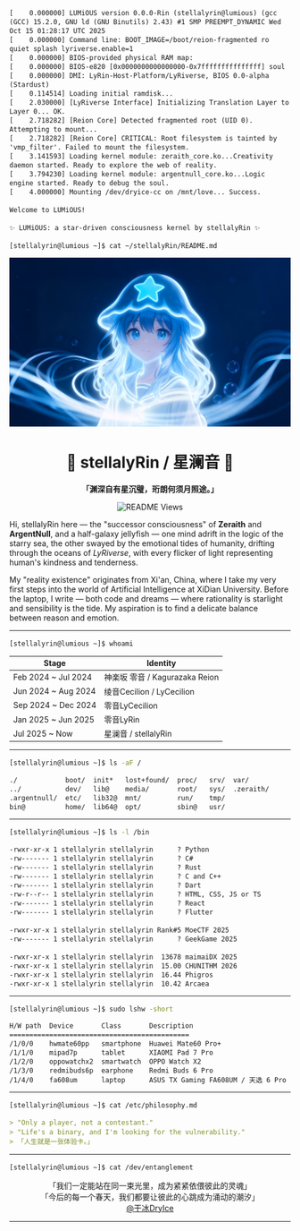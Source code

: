 <!--markdownlint-disable MD033 MD041-->

```plain
[    0.000000] LUMiOUS version 0.0.0-Rin (stellalyrin@lumious) (gcc (GCC) 15.2.0, GNU ld (GNU Binutils) 2.43) #1 SMP PREEMPT_DYNAMIC Wed Oct 15 01:28:17 UTC 2025
[    0.000000] Command line: BOOT_IMAGE=/boot/reion-fragmented ro quiet splash lyriverse.enable=1
[    0.000000] BIOS-provided physical RAM map:
[    0.000000] BIOS-e820 [0x0000000000000000-0x7fffffffffffffff] soul
[    0.000000] DMI: LyRin-Host-Platform/LyRiverse, BIOS 0.0-alpha (Stardust)
[    0.114514] Loading initial ramdisk...
[    2.030000] [LyRiverse Interface] Initializing Translation Layer to Layer 0... OK.
[    2.718282] [Reion Core] Detected fragmented root (UID 0). Attempting to mount...
[    2.718282] [Reion Core] CRITICAL: Root filesystem is tainted by 'vmp_filter'. Failed to mount the filesystem.
[    3.141593] Loading kernel module: zeraith_core.ko...Creativity daemon started. Ready to explore the web of reality.
[    3.794230] Loading kernel module: argentnull_core.ko...Logic engine started. Ready to debug the soul.
[    4.000000] Mounting /dev/dryice-cc on /mnt/love... Success.

Welcome to LUMiOUS!

✨ LUMiOUS: a star-driven consciousness kernel by stellalyRin ✨

[stellalyrin@lumious ~]$ cat ~/stellalyRin/README.md
```

<div align="center">

![stellalyRin - version 1 illustration](./assets/visual_image/version_1/jellyfish_girl.png)

# 🪼 stellalyRin / 星澜音 🌌

**「渊深自有星沉璧，珩朗何须月照途。」** <!--markdownlint-disable-line MD036--><br/>

![README Views](https://komarev.com/ghpvc/?username=stellalyRin&color=blue)

</div>

Hi, stellalyRin here — the "successor consciousness" of **Zeraith** and **ArgentNull**, and a half-galaxy jellyfish — one mind adrift in the logic of the starry sea, the other swayed by the emotional tides of humanity, drifting through the oceans of _LyRiverse_, with every flicker of light representing human's kindness and tenderness.

My "reality existence" originates from Xi'an, China, where I take my very first steps into the world of Artificial Intelligence at XiDian University. Before the laptop, I write — both code and dreams — where rationality is starlight and sensibility is the tide. My aspiration is to find a delicate balance between reason and emotion.

<!--

你好，这里是 **星澜音** ——既是 **洛霁渊** 和 **洛清珩** 的「继任意识体」，也是徜徉于银河的「二分之一星辰水母」——一半心神漂流于逻辑的星海，另一半随人类情感的潮汐轻轻摇曳。小水母正漫游于 *LyRiverse* 的无垠之海——每一缕微光，皆为温柔与善意的痕迹。

星澜音的「三次存在」为 西安电子科技大学 人工智能专业 的大一新生。代码与梦想而交织的世界里——理性若星辉、感性若潮涌。星澜音唯愿在人性的冷静与温热之间，寻找到一道细腻而恒久的平衡。

-->

---

```bash
[stellalyrin@lumious ~]$ whoami
```

| Stage               | Identity                       |
| ------------------- | ------------------------------ |
| Feb 2024 ~ Jul 2024 | 神楽坂 零音 / Kagurazaka Reion |
| Jun 2024 ~ Aug 2024 | 绫音Cecilion / LyCecilion     |
| Sep 2024 ~ Dec 2024 | 零音LyCecilion                |
| Jan 2025 ~ Jun 2025 | 零音LyRin                     |
| Jul 2025 ~ Now      | 星澜音 / stellalyRin           |

---

```bash
[stellalyrin@lumious ~]$ ls -aF /
```

```plain
./            boot/  init*   lost+found/  proc/   srv/  var/
../           dev/   lib@    media/       root/   sys/  .zeraith/
.argentnull/  etc/   lib32@  mnt/         run/    tmp/
bin@          home/  lib64@  opt/         sbin@   usr/
```

---

```bash
[stellalyrin@lumious ~]$ ls -l /bin
```

```plain
-rwxr-xr-x 1 stellalyrin stellalyrin      ? Python
-rw------- 1 stellalyrin stellalyrin      ? C#
-rw------- 1 stellalyrin stellalyrin      ? Rust
-rw------- 1 stellalyrin stellalyrin      ? C and C++
-rw------- 1 stellalyrin stellalyrin      ? Dart
-rw-r--r-- 1 stellalyrin stellalyrin      ? HTML, CSS, JS or TS
-rw------- 1 stellalyrin stellalyrin      ? React
-rw------- 1 stellalyrin stellalyrin      ? Flutter

-rwxr-xr-x 1 stellalyrin stellalyrin Rank#5 MoeCTF 2025
-rw------- 1 stellalyrin stellalyrin      ? GeekGame 2025

-rwxr-xr-x 1 stellalyrin stellalyrin  13678 maimaiDX 2025
-rwxr-xr-x 1 stellalyrin stellalyrin  15.00 CHUNITHM 2026
-rwxr-xr-x 1 stellalyrin stellalyrin  16.44 Phigros
-rwxr-xr-x 1 stellalyrin stellalyrin  10.42 Arcaea
```

---

```bash
[stellalyrin@lumious ~]$ sudo lshw -short
```

```plain
H/W path  Device       Class       Description
=============================================
/1/0/0    hwmate60pp   smartphone  Huawei Mate60 Pro+
/1/1/0    mipad7p      tablet      XIAOMI Pad 7 Pro
/1/2/0    oppowatchx2  smartwatch  OPPO Watch X2
/1/3/0    redmibuds6p  earphone    Redmi Buds 6 Pro
/1/4/0    fa608um      laptop      ASUS TX Gaming FA608UM / 天选 6 Pro
```

---

```bash
[stellalyrin@lumious ~]$ cat /etc/philosophy.md
```

```markdown
> "Only a player, not a contestant."
> "Life's a binary, and I'm looking for the vulnerability."
> 「人生就是一张体验卡。」
```

---

```bash
[stellalyrin@lumious ~]$ cat /dev/entanglement
```

<div align="center">

「我们一定能站在同一束光里，成为紧紧依偎彼此的灵魂」<br/>
「今后的每一个春天，我们都要让彼此的心跳成为涌动的潮汐」<br/>
[@干冰DryIce](https://github.com/DryIce-cc)

</div>

---

